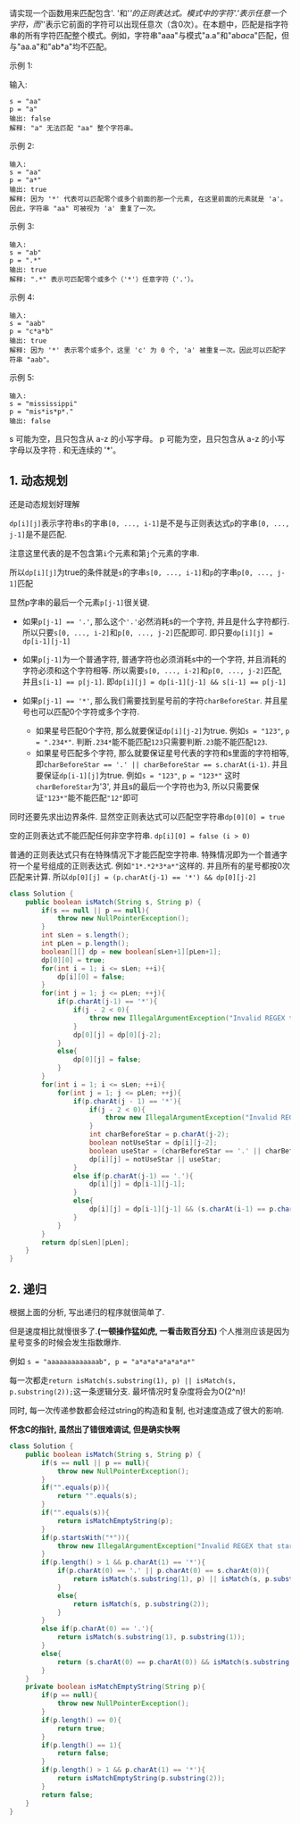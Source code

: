 请实现一个函数用来匹配包含'. '和'*'的正则表达式。模式中的字符'.'表示任意一个字符，而'*'表示它前面的字符可以出现任意次（含0次）。在本题中，匹配是指字符串的所有字符匹配整个模式。例如，字符串"aaa"与模式"a.a"和"ab*ac*a"匹配，但与"aa.a"和"ab*a"均不匹配。

示例 1:

输入:
```
s = "aa"
p = "a"
输出: false
解释: "a" 无法匹配 "aa" 整个字符串。
```
示例 2:
```
输入:
s = "aa"
p = "a*"
输出: true
解释: 因为 '*' 代表可以匹配零个或多个前面的那一个元素, 在这里前面的元素就是 'a'。因此，字符串 "aa" 可被视为 'a' 重复了一次。
```
示例 3:
```
输入:
s = "ab"
p = ".*"
输出: true
解释: ".*" 表示可匹配零个或多个（'*'）任意字符（'.'）。
```
示例 4:
```
输入:
s = "aab"
p = "c*a*b"
输出: true
解释: 因为 '*' 表示零个或多个，这里 'c' 为 0 个, 'a' 被重复一次。因此可以匹配字符串 "aab"。
```
示例 5:
```
输入:
s = "mississippi"
p = "mis*is*p*."
输出: false
```
s 可能为空，且只包含从 a-z 的小写字母。
p 可能为空，且只包含从 a-z 的小写字母以及字符 . 和无连续的 '*'。

<!--more-->

## 1. 动态规划

还是动态规划好理解

`dp[i][j]`表示字符串`s`的字串`[0, ..., i-1]`是不是与正则表达式`p`的字串`[0, ..., j-1]`是不是匹配.

注意这里代表的是不包含第`i`个元素和第`j`个元素的字串.

所以`dp[i][j]`为true的条件就是`s`的字串`s[0, ..., i-1]`和`p`的字串`p[0, ..., j-1]`匹配

显然p字串的最后一个元素`p[j-1]`很关键. 

+ 如果`p[j-1] == '.'`, 那么这个`'.'`必然消耗s的一个字符, 并且是什么字符都行. 所以只要`s[0, ..., i-2]`和`p[0, ..., j-2]`匹配即可. 即只要`dp[i][j] = dp[i-1][j-1]`
+ 如果`p[j-1]`为一个普通字符, 普通字符也必须消耗s中的一个字符, 并且消耗的字符必须和这个字符相等. 所以需要`s[0, ..., i-2]`和`p[0, ..., j-2]`匹配, 并且`s[i-1] == p[j-1]`. 即`dp[i][j] = dp[i-1][j-1] && s[i-1] == p[j-1]`

+ 如果`p[j-1] == '*'`, 那么我们需要找到星号前的字符`charBeforeStar`. 并且星号也可以匹配0个字符或多个字符.
  + 如果星号匹配0个字符, 那么就要保证`dp[i][j-2]`为true. 例如`s = "123"`, `p = ".234*"`. 判断`.234*`能不能匹配`123`只需要判断`.23`能不能匹配`123`.
  + 如果星号匹配多个字符, 那么就要保证星号代表的字符和s里面的字符相等, 即`charBeforeStar == '.' || charBeforeStar == s.charAt(i-1)`. 并且要保证`dp[i-1][j]`为true. 例如`s = "123"`, `p = "123*"` 这时`charBeforeStar`为'3', 并且s的最后一个字符也为3, 所以只需要保证`"123*"`能不能匹配`"12"`即可

同时还要先求出边界条件. 显然空正则表达式可以匹配空字符串`dp[0][0] = true`

空的正则表达式不能匹配任何非空字符串. `dp[i][0] = false (i > 0)`

普通的正则表达式只有在特殊情况下才能匹配空字符串. 特殊情况即为一个普通字符一个星号组成的正则表达式. 例如`"1*.*2*3*a*"`这样的. 并且所有的星号都按0次匹配来计算. 所以`dp[0][j] = (p.charAt(j-1) == '*') && dp[0][j-2]`

```java
class Solution {
    public boolean isMatch(String s, String p) {
        if(s == null || p == null){
            throw new NullPointerException();
        }
        int sLen = s.length();
        int pLen = p.length();
        boolean[][] dp = new boolean[sLen+1][pLen+1];
        dp[0][0] = true;
        for(int i = 1; i <= sLen; ++i){
            dp[i][0] = false;
        }
        for(int j = 1; j <= pLen; ++j){
            if(p.charAt(j-1) == '*'){
                if(j - 2 < 0){
                    throw new IllegalArgumentException("Invalid REGEX that starts with '*'.");
                }
                dp[0][j] = dp[0][j-2];
            }
            else{
                dp[0][j] = false;
            }
        }
        for(int i = 1; i <= sLen; ++i){
            for(int j = 1; j <= pLen; ++j){
                if(p.charAt(j - 1) == '*'){
                    if(j - 2 < 0){
                        throw new IllegalArgumentException("Invalid REGEX that starts with '*'.");
                    }
                    int charBeforeStar = p.charAt(j-2);
                    boolean notUseStar = dp[i][j-2];
                    boolean useStar = (charBeforeStar == '.' || charBeforeStar == s.charAt(i-1)) && dp[i-1][j];
                    dp[i][j] = notUseStar || useStar;
                }
                else if(p.charAt(j-1) == '.'){
                    dp[i][j] = dp[i-1][j-1];
                }
                else{
                    dp[i][j] = dp[i-1][j-1] && (s.charAt(i-1) == p.charAt(j-1));
                }
            }
        }
        return dp[sLen][pLen];
    }
}
```

## 2. 递归

根据上面的分析, 写出递归的程序就很简单了.

但是速度相比就慢很多了.**(一顿操作猛如虎, 一看击败百分五)** 个人推测应该是因为星号变多的时候会发生指数爆炸.

例如 `s = "aaaaaaaaaaaaab", p = "a*a*a*a*a*a*a*"`

每一次都走`return isMatch(s.substring(1), p) || isMatch(s, p.substring(2));`这一条逻辑分支. 最坏情况时复杂度将会为O(2^n)!

同时, 每一次传递参数都会经过string的构造和复制, 也对速度造成了很大的影响. 

**怀念C的指针, 虽然出了错很难调试, 但是确实快啊**

```java
class Solution {
    public boolean isMatch(String s, String p) {
        if(s == null || p == null){
            throw new NullPointerException();
        }
        if("".equals(p)){
            return "".equals(s);
        }
        if("".equals(s)){
            return isMatchEmptyString(p);
        }
        if(p.startsWith("*")){
            throw new IllegalArgumentException("Invalid REGEX that starts with '*'.");
        }
        if(p.length() > 1 && p.charAt(1) == '*'){
            if(p.charAt(0) == '.' || p.charAt(0) == s.charAt(0)){
                return isMatch(s.substring(1), p) || isMatch(s, p.substring(2));
            }
            else{
                return isMatch(s, p.substring(2));
            }
        }
        else if(p.charAt(0) == '.'){
            return isMatch(s.substring(1), p.substring(1));
        }
        else{
            return (s.charAt(0) == p.charAt(0)) && isMatch(s.substring(1), p.substring(1));
        }
    }
    private boolean isMatchEmptyString(String p){
        if(p == null){
            throw new NullPointerException();
        }
        if(p.length() == 0){
            return true;
        }
        if(p.length() == 1){
            return false;
        }
        if(p.length() > 1 && p.charAt(1) == '*'){
            return isMatchEmptyString(p.substring(2));
        }
        return false;
    }
}
```


